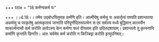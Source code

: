 +++
title = "18 कर्मण्यकर्म यः"

+++
।।4.18।। तमेव उद्बोधयितुमाह कर्मणि इति। आत्मीयेषु कर्मसु यः अकर्तृत्वं
पश्यति प्रशान्ततया अकर्मसु च परकृतेषु आत्मकृतत्वं जानाति
परिपूर्णोदितरूपत्वेन स एव सर्वस्य मध्ये बुद्धिमान् कार्त्स्येन
साकल्येनासौ कर्म करोति अतोऽस्य केन कर्मणा फलं दीयताम इति उदितदशायाम्।
प्रशान्तत्वे तु कृत्स्नानि कर्माणि कृन्तति छिनत्ति। अतः सर्वमेव कर्म
करोति न किञ्चिद्वा करोति इत्युपनिषत्।
